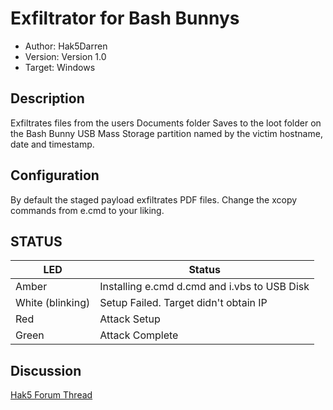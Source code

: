 # Exfiltrator for Bash Bunnys

* Author: Hak5Darren
* Version: Version 1.0
* Target: Windows

## Description

Exfiltrates files from the users Documents folder
Saves to the loot folder on the Bash Bunny USB Mass Storage partition named by the victim hostname, date and timestamp.

## Configuration

By default the staged payload exfiltrates PDF files. Change the xcopy commands from e.cmd to your liking.

## STATUS

| LED                | Status                                       |
| ------------------ | -------------------------------------------- |
| Amber              | Installing e.cmd d.cmd and i.vbs to USB Disk |
| White (blinking)   | Setup Failed. Target didn't obtain IP        |
| Red                | Attack Setup                                 |
| Green              | Attack Complete                              |

## Discussion
[Hak5 Forum Thread](https://forums.hak5.org/index.php?/topic/40225-payload-usb_exfiltrator/ "Hak5 Forum Thread")
